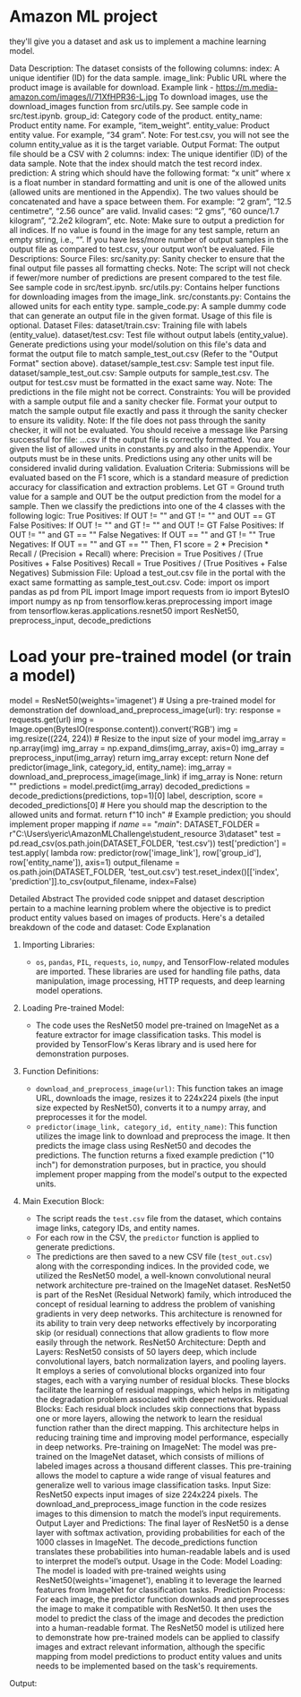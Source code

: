 # Amazon ML project

they'll give you a dataset and ask us to implement a machine learning model.

Data Description:
The dataset consists of the following columns:
index: A unique identifier (ID) for the data sample.
image_link: Public URL where the product image is available for download. Example link - https://m.media-amazon.com/images/I/71XfHPR36-L.jpg  To download images, use the download_images function from src/utils.py. See sample code in src/test.ipynb.
group_id: Category code of the product.
entity_name: Product entity name. For example, “item_weight”.
entity_value: Product entity value. For example, “34 gram”.
Note: For test.csv, you will not see the column entity_value as it is the target variable.
Output Format:
The output file should be a CSV with 2 columns:
index: The unique identifier (ID) of the data sample. Note that the index should match the test record index.
prediction: A string which should have the following format: “x unit” where x is a float number in standard formatting and unit is one of the allowed units (allowed units are mentioned in the Appendix). The two values should be concatenated and have a space between them.
For example: “2 gram”, “12.5 centimetre”, “2.56 ounce” are valid.
Invalid cases: “2 gms”, “60 ounce/1.7 kilogram”, “2.2e2 kilogram”, etc.
Note: Make sure to output a prediction for all indices. If no value is found in the image for any test sample, return an empty string, i.e., “”. If you have less/more number of output samples in the output file as compared to test.csv, your output won’t be evaluated.
File Descriptions:
Source Files:
src/sanity.py: Sanity checker to ensure that the final output file passes all formatting checks.
Note: The script will not check if fewer/more number of predictions are present compared to the test file. See sample code in src/test.ipynb.
src/utils.py: Contains helper functions for downloading images from the image_link.
src/constants.py: Contains the allowed units for each entity type.
sample_code.py: A sample dummy code that can generate an output file in the given format. Usage of this file is optional.
Dataset Files:
dataset/train.csv: Training file with labels (entity_value).
dataset/test.csv: Test file without output labels (entity_value). Generate predictions using your model/solution on this file's data and format the output file to match sample_test_out.csv (Refer to the "Output Format" section above).
dataset/sample_test.csv: Sample test input file.
dataset/sample_test_out.csv: Sample outputs for sample_test.csv. The output for test.csv must be formatted in the exact same way.
Note: The predictions in the file might not be correct.
Constraints:
You will be provided with a sample output file and a sanity checker file. Format your output to match the sample output file exactly and pass it through the sanity checker to ensure its validity.
Note: If the file does not pass through the sanity checker, it will not be evaluated. You should receive a message like Parsing successful for file: ...csv if the output file is correctly formatted.
You are given the list of allowed units in constants.py and also in the Appendix. Your outputs must be in these units. Predictions using any other units will be considered invalid during validation.
Evaluation Criteria:
Submissions will be evaluated based on the F1 score, which is a standard measure of prediction accuracy for classification and extraction problems.
Let GT = Ground truth value for a sample and OUT be the output prediction from the model for a sample. Then we classify the predictions into one of the 4 classes with the following logic:
True Positives: If OUT != "" and GT != "" and OUT == GT
False Positives: If OUT != "" and GT != "" and OUT != GT
False Positives: If OUT != "" and GT == ""
False Negatives: If OUT == "" and GT != ""
True Negatives: If OUT == "" and GT == ""
Then,
F1 score = 2 * Precision * Recall / (Precision + Recall)
where:
Precision = True Positives / (True Positives + False Positives)
Recall = True Positives / (True Positives + False Negatives)
Submission File:
Upload a test_out.csv file in the portal with the exact same formatting as sample_test_out.csv.
Code:
import os
import pandas as pd
from PIL import Image
import requests
from io import BytesIO
import numpy as np
from tensorflow.keras.preprocessing import image
from tensorflow.keras.applications.resnet50 import ResNet50, preprocess_input, decode_predictions
# Load your pre-trained model (or train a model)
model = ResNet50(weights='imagenet')  # Using a pre-trained model for demonstration
def download_and_preprocess_image(url):
    try:
        response = requests.get(url)
        img = Image.open(BytesIO(response.content)).convert('RGB')
        img = img.resize((224, 224))  # Resize to the input size of your model
        img_array = np.array(img)
        img_array = np.expand_dims(img_array, axis=0)
        img_array = preprocess_input(img_array)
        return img_array
    except:
        return None
def predictor(image_link, category_id, entity_name):
    img_array = download_and_preprocess_image(image_link)
    if img_array is None:
        return ""
    predictions = model.predict(img_array)
    decoded_predictions = decode_predictions(predictions, top=1)[0]
    label, description, score = decoded_predictions[0]
    # Here you should map the description to the allowed units and format.
    return f"10 inch"  # Example prediction; you should implement proper mapping
if _name_ == "_main_":
    DATASET_FOLDER = r"C:\Users\yeric\AmazonMLChallenge\student_resource 3\dataset"
    test = pd.read_csv(os.path.join(DATASET_FOLDER, 'test.csv'))
 test['prediction'] = test.apply(
        lambda row: predictor(row['image_link'], row['group_id'], row['entity_name']), axis=1)
    output_filename = os.path.join(DATASET_FOLDER, 'test_out.csv')
    test.reset_index()[['index', 'prediction']].to_csv(output_filename, index=False)

 Detailed Abstract
The provided code snippet and dataset description pertain to a machine learning problem where the objective is to predict product entity values based on images of products. Here's a detailed breakdown of the code and dataset:
 Code Explanation
1. Importing Libraries:
   - `os`, `pandas`, `PIL`, `requests`, `io`, `numpy`, and TensorFlow-related modules are imported. These libraries are used for handling file paths, data manipulation, image processing, HTTP requests, and deep learning model operations.

2. Loading Pre-trained Model:
   - The code uses the ResNet50 model pre-trained on ImageNet as a feature extractor for image classification tasks. This model is provided by TensorFlow's Keras library and is used here for demonstration purposes.

3. Function Definitions:
   - `download_and_preprocess_image(url)`: This function takes an image URL, downloads the image, resizes it to 224x224 pixels (the input size expected by ResNet50), converts it to a numpy array, and preprocesses it for the model.
   - `predictor(image_link, category_id, entity_name)`: This function utilizes the image link to download and preprocess the image. It then predicts the image class using ResNet50 and decodes the predictions. The function returns a fixed example prediction ("10 inch") for demonstration purposes, but in practice, you should implement proper mapping from the model's output to the expected units.

4. Main Execution Block:
   - The script reads the `test.csv` file from the dataset, which contains image links, category IDs, and entity names.
   - For each row in the CSV, the `predictor` function is applied to generate predictions.
   - The predictions are then saved to a new CSV file (`test_out.csv`) along with the corresponding indices.
In the provided code, we utilized the ResNet50 model, a well-known convolutional neural network architecture pre-trained on the ImageNet dataset. ResNet50 is part of the ResNet (Residual Network) family, which introduced the concept of residual learning to address the problem of vanishing gradients in very deep networks. This architecture is renowned for its ability to train very deep networks effectively by incorporating skip (or residual) connections that allow gradients to flow more easily through the network.
ResNet50 Architecture:
Depth and Layers: ResNet50 consists of 50 layers deep, which include convolutional layers, batch normalization layers, and pooling layers. It employs a series of convolutional blocks organized into four stages, each with a varying number of residual blocks. These blocks facilitate the learning of residual mappings, which helps in mitigating the degradation problem associated with deeper networks.
Residual Blocks: Each residual block includes skip connections that bypass one or more layers, allowing the network to learn the residual function rather than the direct mapping. This architecture helps in reducing training time and improving model performance, especially in deep networks.
Pre-training on ImageNet: The model was pre-trained on the ImageNet dataset, which consists of millions of labeled images across a thousand different classes. This pre-training allows the model to capture a wide range of visual features and generalize well to various image classification tasks.
Input Size: ResNet50 expects input images of size 224x224 pixels. The download_and_preprocess_image function in the code resizes images to this dimension to match the model’s input requirements.
Output Layer and Predictions: The final layer of ResNet50 is a dense layer with softmax activation, providing probabilities for each of the 1000 classes in ImageNet. The decode_predictions function translates these probabilities into human-readable labels and is used to interpret the model’s output.
Usage in the Code:
Model Loading: The model is loaded with pre-trained weights using ResNet50(weights='imagenet'), enabling it to leverage the learned features from ImageNet for classification tasks.
Prediction Process: For each image, the predictor function downloads and preprocesses the image to make it compatible with ResNet50. It then uses the model to predict the class of the image and decodes the prediction into a human-readable format.
The ResNet50 model is utilized here to demonstrate how pre-trained models can be applied to classify images and extract relevant information, although the specific mapping from model predictions to product entity values and units needs to be implemented based on the task's requirements.
	
Output:



